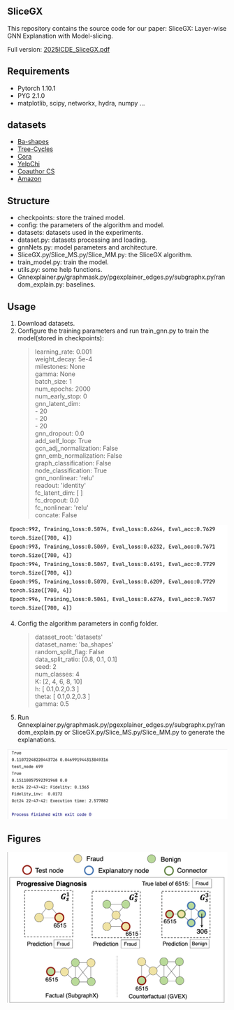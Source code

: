 ## SliceGX
This repository contains the source code for our paper: SliceGX: Layer-wise GNN Explanation with Model-slicing.

Full version: [2025ICDE_SliceGX.pdf](https://github.com/TingtingZhu-ZJU/SliceGX/blob/main/Full_version.pdf)

## Requirements
- Pytorch 1.10.1
- PYG 2.1.0
- matplotlib, scipy, networkx, hydra, numpy ...

## datasets
- [Ba-shapes](https://github.com/divelab/DIG_storage/blob/main/xgraph/datasets/BA_shapes.pkl)
- [Tree-Cycles](https://github.com/divelab/DIG_storage/blob/main/xgraph/datasets/Tree_Cycles.pkl)
- [Cora](https://github.com/kimiyoung/planetoid/tree/master/data)
- [YelpChi](https://github.com/AI4Risk/antifraud/blob/main/data/YelpChi.zip)
- [Coauthor CS](https://github.com/shchur/gnn-benchmark/raw/master/data/npz/)
- [Amazon](https://docs.google.com/uc?export=download&id=17qhNA8H1IpbkkR-T2BmPQm8QNW5do-aa&confirm=t)

## Structure
- checkpoints: store the trained model.
- config: the parameters of the algorithm and model.
- datasets: datasets used in the experiments.
- dataset.py: datasets processing and loading.
- gnnNets.py: model parameters and architecture.
- SliceGX.py/Slice_MS.py/Slice_MM.py: the SliceGX algorithm.
- train_model.py: train the model.
- utils.py: some help functions.
- Gnnexplainer.py/graphmask.py/pgexplainer_edges.py/subgraphx.py/random_explain.py: baselines.

## Usage
1. Download datasets.
2. Configure the training parameters and run train_gnn.py to train the model(stored in checkpoints):
    > learning_rate: 0.001<br>
    > weight_decay: 5e-4<br>
    > milestones: None<br>
    > gamma: None<br>
    > batch_size: 1<br>
    > num_epochs: 2000<br>
    > num_early_stop: 0<br>
    > gnn_latent_dim:<br>
    >     - 20<br>
    >     - 20<br>
    >     - 20<br>
    > gnn_dropout: 0.0<br>
    > add_self_loop: True<br>
    > gcn_adj_normalization: False<br>
    > gnn_emb_normalization: False<br>
    > graph_classification: False<br>
    > node_classification: True<br>
    > gnn_nonlinear: 'relu'<br>
    > readout: 'identity'<br>
    > fc_latent_dim: [ ]<br>
    > fc_dropout: 0.0<br>
    > fc_nonlinear: 'relu'<br>
    > concate: False<br>
    
![train](Figures/train.png)

4. Config the algorithm parameters in config folder.
   > dataset_root: 'datasets'<br>
   > dataset_name: 'ba_shapes'<br>
   > random_split_flag: False<br>
   > data_split_ratio: [0.8, 0.1, 0.1]<br>
   > seed: 2<br>
   > num_classes: 4<br>
   > K: [2, 4, 6, 8, 10]<br>
   > h: [ 0.1,0.2,0.3 ]<br>
   > theta: [ 0.1,0.2,0.3 ]<br>
   > gamma: 0.5<br>
6. Run Gnnexplainer.py/graphmask.py/pgexplainer_edges.py/subgraphx.py/random_explain.py or SliceGX.py/Slice_MS.py/Slice_MM.py to generate the explanations.

![SliceGX](Figures/SliceGX.png)

## Figures
![result](Figures/result.png)
